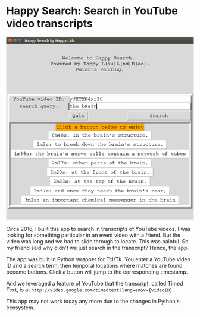 # Happy Search: Search in YouTube video transcripts

![](./HappySearch_multiple_matches.png)

Circa 2016, I built this app to search in transcripts of YouTube videos. I was looking for something particular in an event video with a friend. But the video was long and we had to slide through to locate. This was painful. So my friend said why didn't we just search in the transcript? Hence, the app. 

The app was built in Python wrapper for Tcl/Tk. You enter a YouTube video ID and a search term, then temporal locations where matches are found become buttons. Click a button will jump to the corresponding timestamp. 

And we leveraged a feature of YouTube that the transcript, called Timed Text, is at `http://video.google.com/timedtext?lang=en&v={videoID}`. 

This app may not work today any more due to the changes in Python's ecosystem. 
